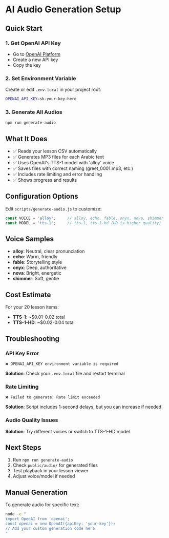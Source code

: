 # AI Audio Generation Setup

## Quick Start

### 1. Get OpenAI API Key
- Go to [OpenAI Platform](https://platform.openai.com/api-keys)
- Create a new API key
- Copy the key

### 2. Set Environment Variable
Create or edit `.env.local` in your project root:
```bash
OPENAI_API_KEY=sk-your-key-here
```

### 3. Generate All Audios
```bash
npm run generate-audio
```

## What It Does

- ✅ Reads your lesson CSV automatically
- ✅ Generates MP3 files for each Arabic text
- ✅ Uses OpenAI's TTS-1 model with 'alloy' voice
- ✅ Saves files with correct naming (greet_0001.mp3, etc.)
- ✅ Includes rate limiting and error handling
- ✅ Shows progress and results

## Configuration Options

Edit `scripts/generate-audio.js` to customize:

```javascript
const VOICE = 'alloy';     // alloy, echo, fable, onyx, nova, shimmer
const MODEL = 'tts-1';     // tts-1, tts-1-hd (HD is higher quality)
```

## Voice Samples

- **alloy**: Neutral, clear pronunciation
- **echo**: Warm, friendly
- **fable**: Storytelling style
- **onyx**: Deep, authoritative
- **nova**: Bright, energetic
- **shimmer**: Soft, gentle

## Cost Estimate

For your 20 lesson items:
- **TTS-1**: ~$0.01-0.02 total
- **TTS-1-HD**: ~$0.02-0.04 total

## Troubleshooting

### API Key Error
```
❌ OPENAI_API_KEY environment variable is required
```
**Solution**: Check your `.env.local` file and restart terminal

### Rate Limiting
```
❌ Failed to generate: Rate limit exceeded
```
**Solution**: Script includes 1-second delays, but you can increase if needed

### Audio Quality Issues
**Solution**: Try different voices or switch to TTS-1-HD model

## Next Steps

1. Run `npm run generate-audio`
2. Check `public/audio/` for generated files
3. Test playback in your lesson viewer
4. Adjust voice/model if needed

## Manual Generation

To generate audio for specific text:
```bash
node -e "
import OpenAI from 'openai';
const openai = new OpenAI({apiKey: 'your-key'});
// Add your custom generation code here
"
```
